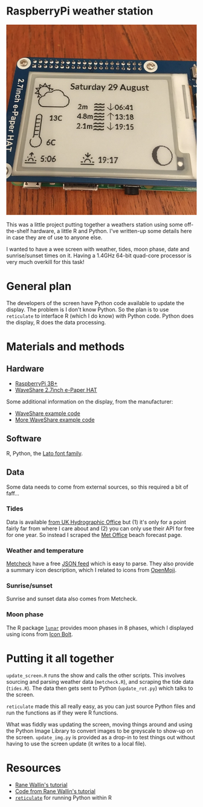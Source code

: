 # RaspberryPi weather station

![The finished product, showing weather information on an e-ink screen](photos/IMG_9276.jpeg)

This was a little project putting together a weathers station using some off-the-shelf hardware, a little R and Python. I've written-up some details here in case they are of use to anyone else.

I wanted to have a wee screen with weather, tides, moon phase, date and sunrise/sunset times on it. Having a 1.4GHz 64-bit quad-core processor is very much overkill for this task!

# General plan

The developers of the screen have Python code available to update the display. The problem is I don't know Python. So the plan is to use `reticulate` to interface R (which I do know) with Python code. Python does the display, R does the data processing.

# Materials and methods

## Hardware
- [RaspberryPi 3B+](https://www.raspberrypi.org/products/raspberry-pi-3-model-b-plus/)
- [WaveShare 2.7inch e-Paper HAT](https://www.waveshare.com/wiki/2.7inch_e-Paper_HAT)

Some additional information on the display, from the manufacturer:

- [WaveShare example code](https://github.com/waveshare/e-Paper/blob/master/RaspberryPi%26JetsonNano/python/examples/epd_2in7_test.py)
- [More WaveShare example code](https://github.com/soonuse/epd-library-python/blob/master/2.7inch_e-paper/raspberrypi/python/main.py0)

## Software

R, Python, the [Lato font family](https://fonts.google.com/specimen/Lato).

## Data

Some data needs to come from external sources, so this required a bit of faff...

### Tides

Data is available [from UK Hydrographic Office](https://www.admiralty.co.uk/digital-services/data-solutions/uk-tidal-api) but (1) it's only for a point fairly far from where I care about and (2) you can only use their API for free for one year. So instead I scraped the [Met Office](https://www.metoffice.gov.uk/) beach forecast page.

### Weather and temperature

[Metcheck](https://www.metcheck.com/) have a free [JSON feed](https://www.metcheck.com/OTHER/json_data.asp) which is easy to parse. They also provide a summary icon description, which I related to icons from [OpenMoji](https://openmoji.org/).

### Sunrise/sunset

Sunrise and sunset data also comes from Metcheck.

### Moon phase

The R package [`lunar`](https://CRAN.R-project.org/package=lunar) provides moon phases in 8 phases, which I displayed using icons from [Icon Bolt](https://www.iconbolt.com/).

# Putting it all together

`update_screen.R` runs the show and calls the other scripts. This involves sourcing and parsing weather data (`metcheck.R`), and scraping the tide data (`tides.R`). The data then gets sent to Python (`update_rot.py`) which talks to the screen.

`reticulate` made this all really easy, as you can just source Python files and run the functions as if they were R functions.

What was fiddly was updating the screen, moving things around and using the Python Image Library to convert images to be greyscale to show-up on the screen. `update_img.py` is provided as a drop-in to test things out without having to use the screen update (it writes to a local file).


# Resources

- [Rane Wallin's tutorial](https://dev.to/ranewallin/getting-started-with-the-waveshare-2-7-epaper-hat-on-raspberry-pi-41m8)
- [Code from Rane Wallin's tutorial](https://gist.github.com/RaneWallin/3d8645d06aed9251eed8c9079314807f)
- [`reticulate`](https://rstudio.github.io/reticulate/) for running Python within R


